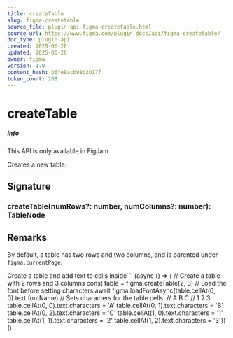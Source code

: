 ```yaml
---
title: createTable
slug: figma-createtable
source_file: plugin-api-figma-createtable.html
source_url: https://www.figma.com/plugin-docs/api/figma-createtable/
doc_type: plugin-api
created: 2025-06-26
updated: 2025-06-26
owner: figma
version: 1.0
content_hash: b6fe8acb98b3b17f
token_count: 208
---
```

# createTable

##### info

This API is only available in FigJam

Creates a new table.

## Signature

### createTable(numRows?: number, numColumns?: number): TableNode

## Remarks

By default, a table has two rows and two columns, and is parented under `figma.currentPage`.

Create a table and add text to cells inside```
(async () => { // Create a table with 2 rows and 3 columns const table = figma.createTable(2, 3) // Load the font before setting characters await figma.loadFontAsync(table.cellAt(0, 0).text.fontName) // Sets characters for the table cells: // A B C // 1 2 3 table.cellAt(0, 0).text.characters = 'A' table.cellAt(0, 1).text.characters = 'B' table.cellAt(0, 2).text.characters = 'C' table.cellAt(1, 0).text.characters = '1' table.cellAt(1, 1).text.characters = '2' table.cellAt(1, 2).text.characters = '3'})()
```